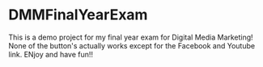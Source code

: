 # DMMFinalYearExam
This is a demo project for my final year exam for Digital Media Marketing!
None of the button's actually works except for the Facebook and Youtube link.
ENjoy and have fun!!
